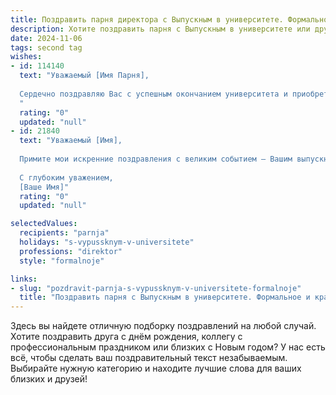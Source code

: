 ```yaml
---
title: Поздравить парня директора с Выпускным в университете. Формальное и красивое
description: Хотите поздравить парня с Выпускным в университете или другим праздником? Наш ИИ создаст незабываемое поздравление, а вы обязательно выделитесь среди других.  
date: 2024-11-06
tags: second tag
wishes:
- id: 114140
  text: "Уважаемый [Имя Парня],
  
  Сердечно поздравляю Вас с успешным окончанием университета и приобретением профессии директора!  Этот день знаменует собой начало Вашего блестящего карьерного пути, и я желаю Вам  вдохновения, целеустремленности и  неизменного успеха в реализации всех Ваших профессиональных амбиций. Пусть Ваш талант организатора и управленца принесёт  процветание и благополучие Вам и Вашей команде.  Поздравляю с заслуженным триумфом!
  "
  rating: "0"
  updated: "null"
- id: 21840
  text: "Уважаемый [Имя],
  
  Примите мои искренние поздравления с великим событием — Вашим выпускным в университете! Этот день стал воплощением Вашего упорного труда, стремления к знаниям и невероятной целеустремленности. Как Директор, я горжусь тем, что Вы — наш выпускник, и уверен, что Ваши профессиональные и личные качества откроют перед Вами широкие перспективы. Пусть этот день станет началом нового, еще более успешного этапа в Вашей жизни. Желаю Вам новых достижений, процветания и счастья!
  
  С глубоким уважением,
  [Ваше Имя]"
  rating: "0"
  updated: "null"

selectedValues:
  recipients: "parnja"
  holidays: "s-vypussknym-v-universitete"
  professions: "direktor"
  style: "formalnoje"

links:
- slug: "pozdravit-parnja-s-vypussknym-v-universitete-formalnoje"
  title: "Поздравить парня с Выпускным в университете. Формальное и красивое"
---
```


Здесь вы найдете отличную подборку поздравлений на любой случай.
Хотите поздравить друга с днём рождения, коллегу с профессиональным праздником или близких с Новым годом? У нас есть всё, чтобы сделать ваш поздравительный текст незабываемым. Выбирайте нужную категорию и находите лучшие слова для ваших близких и друзей!
